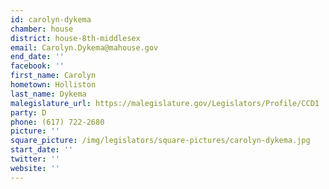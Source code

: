 ```yaml
---
id: carolyn-dykema
chamber: house
district: house-8th-middlesex
email: Carolyn.Dykema@mahouse.gov
end_date: ''
facebook: ''
first_name: Carolyn
hometown: Holliston
last_name: Dykema
malegislature_url: https://malegislature.gov/Legislators/Profile/CCD1
party: D
phone: (617) 722-2680
picture: ''
square_picture: /img/legislators/square-pictures/carolyn-dykema.jpg
start_date: ''
twitter: ''
website: ''
---
```

